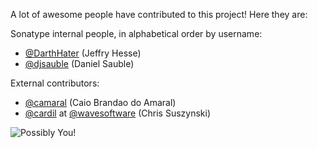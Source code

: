 <!--

    Sonatype Nexus (TM) Open Source Version
    Copyright (c) 2018-present Sonatype, Inc.
    All rights reserved. Includes the third-party code listed at http://links.sonatype.com/products/nexus/oss/attributions.

    This program and the accompanying materials are made available under the terms of the Eclipse Public License Version 1.0,
    which accompanies this distribution and is available at http://www.eclipse.org/legal/epl-v10.html.

    Sonatype Nexus (TM) Professional Version is available from Sonatype, Inc. "Sonatype" and "Sonatype Nexus" are trademarks
    of Sonatype, Inc. Apache Maven is a trademark of the Apache Software Foundation. M2eclipse is a trademark of the
    Eclipse Foundation. All other trademarks are the property of their respective owners.

-->
A lot of awesome people have contributed to this project! Here they are:

Sonatype internal people, in alphabetical order by username:

* [@DarthHater](https://github.com/darthhater/) (Jeffry Hesse)
* [@djsauble](https://github.com/djsauble/) (Daniel Sauble)

External contributors:

* [@camaral](https://github.com/camaral/) (Caio Brandao do Amaral)
* [@cardil](https://github.com/cardil/) at [@wavesoftware](https://github.com/wavesoftware/) (Chris Suszynski) 

![Possibly You!](http://i.imgur.com/A3eScYul.jpg)
